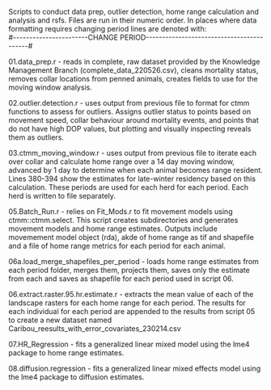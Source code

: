 Scripts to conduct data prep, outlier detection, home range calculation and analysis and rsfs. Files are run in their numeric order. 
In places where data formatting requires changing period lines are denoted with: <br>
#-----------------------CHANGE PERIOD------------------------------------------#

01.data_prep.r - reads in complete, raw dataset provided by the Knowledge Management Branch (complete_data_220526.csv), cleans mortality status, removes collar locations from penned animals, creates fields to use for the moving window analysis.

02.outlier.detection.r - uses output from previous file to format for ctmm functions to assess for outliers. Assigns outlier status to points based on movement speed, collar behaviour around mortality events, and points that do not have high DOP values, but plotting and visually inspecting reveals them as outliers. 

03.ctmm_moving_window.r - uses output from previous file to iterate each over collar and calculate home range over a 14 day moving window, advanced by 1 day to determine when each animal becomes range resident. Lines 380-394 show the estimates for late-winter residency based on this calculation. These periods are used for each herd for each period. Each herd is written to file separately.

05.Batch_Run.r - relies on Fit_Mods.r to fit movement models using ctmm::ctmm.select. This script creates subdirectories and generates movement models and home range estimates. Outputs include movemement model object (rda), akde of home range as tif and shapefile and a file of home range metrics for each period for each animal.

06a.load_merge_shapefiles_per_period - loads home range estimates from each period folder, merges them, projects them, saves only the estimate from each and saves as shapefile for each period used in script 06.

06.extract.raster.95.hr.estimate.r - extracts the mean value of each of the landscape rasters for each home range for each period. The results for each individual for each period are appended to the results from script 05 to create a new dataset named Caribou_reesults_with_error_covariates_230214.csv

07.HR_Regression - fits a generalized linear mixed model using the lme4 package to home range estimates.

08.diffusion.regression - fits a generalized linear mixed effects model using the lme4 package to diffusion estimates.
